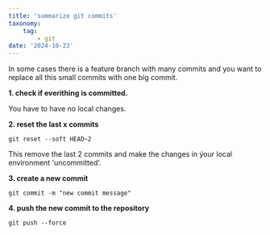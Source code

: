 ```yaml
---
title: 'summarize git commits'
taxonomy:
    tag:
        - git
date: '2024-10-23'
---
```


In some cases there is a feature branch with many commits and you want to replace all this small commits with one big commit.

**1. check if everithing is committed.**

You have to have no local changes.

**2. reset the last x commits**

```git reset --soft HEAD~2```

This remove the last 2 commits and make the changes in ýour local environment 'uncommitted'.

**3. create a new commit** 

```git commit -m "new commit message"```

**4. push the new commit to the repository**

```git push --force```

